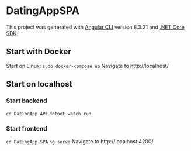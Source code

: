 # DatingAppSPA

This project was generated with [Angular CLI](https://github.com/angular/angular-cli) version 8.3.21 and [.NET Core SDK](https://docs.microsoft.com/en-us/dotnet/core/tools/?tabs=netcore2x).

## Start with Docker

Start on Linux:
`sudo docker-compose up`
Navigate to http://localhost/

## Start on localhost

### Start backend
`cd DatingApp.APi`
`dotnet watch run`

### Start frontend
`cd DatingApp-SPA`
`ng serve`
Navigate to http://localhost:4200/
